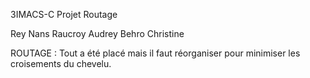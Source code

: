 3IMACS-C Projet Routage

Rey Nans
Raucroy Audrey
Behro Christine

ROUTAGE :
Tout a été placé mais il faut réorganiser pour minimiser les croisements du chevelu.
